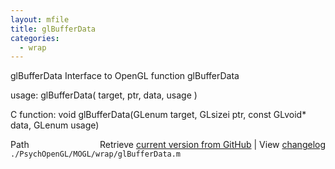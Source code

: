 ```yaml
---
layout: mfile
title: glBufferData
categories:
  - wrap
---
```


glBufferData  Interface to OpenGL function glBufferData

usage:  glBufferData\( target, ptr, data, usage \)

C function:  void glBufferData\(GLenum target, GLsizei ptr, const GLvoid\* data, GLenum usage\)


<div class="code_header" style="text-align:right;">
  <span style="float:left;">Path&nbsp;&nbsp;</span> <span class="counter">Retrieve <a href=
  "https://raw.github.com/Psychtoolbox-3/Psychtoolbox-3/beta/./PsychOpenGL/MOGL/wrap/glBufferData.m">current version from GitHub</a> | View <a href=
  "https://github.com/Psychtoolbox-3/Psychtoolbox-3/commits/beta/./PsychOpenGL/MOGL/wrap/glBufferData.m">changelog</a></span>
</div>
<div class="code">
  <code>./PsychOpenGL/MOGL/wrap/glBufferData.m</code>
</div>
